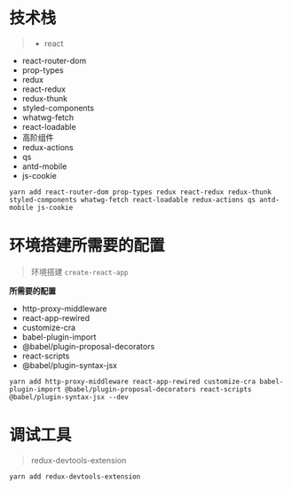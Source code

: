 # 技术栈
> - react
  - react-router-dom
  - prop-types
  - redux
  - react-redux
  - redux-thunk
  - styled-components
  - whatwg-fetch
  - react-loadable
  - 高阶组件
  - redux-actions
  - qs 
  - antd-mobile
  - js-cookie


`yarn add react-router-dom prop-types redux react-redux redux-thunk styled-components whatwg-fetch react-loadable redux-actions qs antd-mobile js-cookie`
   

# 环境搭建所需要的配置
> 环境搭建  `create-react-app`

**所需要的配置**
- http-proxy-middleware
- react-app-rewired 
- customize-cra
- babel-plugin-import
- @babel/plugin-proposal-decorators 
- react-scripts 
- @babel/plugin-syntax-jsx


`yarn add http-proxy-middleware react-app-rewired customize-cra babel-plugin-import @babel/plugin-proposal-decorators react-scripts @babel/plugin-syntax-jsx --dev`

# 调试工具

> redux-devtools-extension


`yarn add redux-devtools-extension`